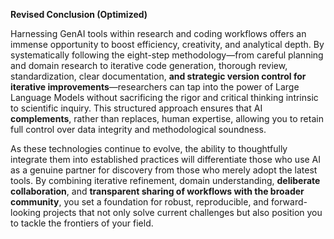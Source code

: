 **Revised Conclusion (Optimized)**

Harnessing GenAI tools within research and coding workflows offers an immense opportunity 
to boost efficiency, creativity, and analytical depth. By systematically following the 
eight-step methodology—from careful planning and domain research to iterative code generation, 
thorough review, standardization, clear documentation, 
**and strategic version control for iterative improvements**—researchers can tap into the 
power of Large Language Models without sacrificing the rigor and critical thinking 
intrinsic to scientific inquiry. This structured approach ensures that AI **complements**, 
rather than replaces, human expertise, allowing you to retain full control over 
data integrity and methodological soundness.

As these technologies continue to evolve, the ability to thoughtfully integrate them 
into established practices will differentiate those who use AI as a genuine partner 
for discovery from those who merely adopt the latest tools. By combining iterative 
refinement, domain understanding, **deliberate collaboration**, and **transparent sharing 
of workflows with the broader community**, you set a foundation for robust, reproducible, 
and forward-looking projects that not only solve current challenges but also position you 
to tackle the frontiers of your field.

